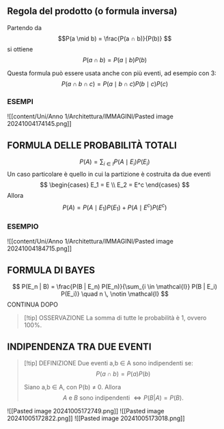 ## Regola del prodotto (o formula inversa)
Partendo da $$P(a \mid b) = \frac{P(a ∩ b)}{P(b)} 
$$ si ottiene
$${P(a ∩ b)} = P(a \mid b){P(b)} 
$$

Questa formula può essere usata anche con più eventi, ad esempio con 3:
$${P(a ∩ b ∩ c)} = P(a \mid b∩c){P(b \mid c)} {P(c)} 
$$
### ESEMPI
![[content/Uni/Anno 1/Architettura/IMMAGINI/Pasted image 20241004174145.png]]


## FORMULA DELLE PROBABILITÀ TOTALI
$$ P(A) = \sum_{i \in I} P(A \mid E_i) P(E_i) $$
Un caso particolare è quello in cui la partizione è costruita da due eventi$$
\begin{cases}
    E_1 = E \\
    E_2 = E^c
\end{cases}
$$Allora$$ P(A) = P(A \mid E_1) P(E_1) + P(A \mid E^c) P(E^c) $$
### ESEMPIO
![[content/Uni/Anno 1/Architettura/IMMAGINI/Pasted image 20241004184715.png]]

## FORMULA DI BAYES
$$
P(E_n | B) = \frac{P(B | E_n) P(E_n)}{\sum_{i \in \mathcal{I}} P(B | E_i) P(E_i)} \quad n \, \notin \mathcal{I}
$$
CONTINUA DOPO

>[!tip] OSSERVAZIONE
>La somma di tutte le probabilità è 1, ovvero 100%.



## INDIPENDENZA TRA DUE EVENTI
>[!tip] DEFINIZIONE
>Due eventi a,b ∈ A sono indipendenti se: $$P(a∩b) = P(a)P(b)$$
>
>Siano a,b ∈ A, con P(b) ≠ 0. Allora$$
A \text{ e } B \text{ sono indipendenti } \iff P(B | A) = P(B).
$$


![[Pasted image 20241005172749.png]]
![[Pasted image 20241005172822.png]]
![[Pasted image 20241005173018.png]]


